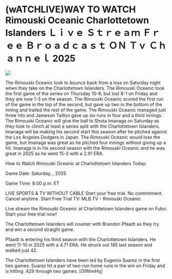 # (wATCHLIVE)WAY TO WATCH Rimouski Oceanic Charlottetown Islanders Ｌｉｖｅ Ｓｔｒｅａｍ Ｆｒｅｅ Ｂｒｏａｄｃａｓｔ ＯＮ Ｔｖ Ｃｈａｎｎｅｌ  2025  
  
  
[![](https://i.imgur.com/qSNzIqt.png)](https://movie.rssnews.media/KtWzWxSS.php)  
  
The Rimouski Oceanic look to bounce back from a loss on Saturday night when they take on the Charlottetown Islanders. The Rimouski Oceanic took the first game of the series on Thursday 10-6, but lost 8-1 on Friday and they are now 1-3 on the season. The Rimouski Oceanic scored the first run of the game in the top of the second, but gave up two in the bottom of the inning and trailed the rest of the game. The Rimouski Oceanic managed just three hits and Jameson Taillon gave up six runs in four and a third innings. The Rimouski Oceanic will give the ball to Shota Imanaga on Saturday as they look to clinch at least a series split with the Charlottetown Islanders. Imanaga will be making his second start this season after he pitched against the Los Angeles Dodgers in Japan. The Rimouski Oceanic would lose the game, but Imanaga was great as he pitched four innings without giving up a hit. Imanaga is in his second season with the Rimouski Oceanic and he was great in 2025 as he went 15-3 with a 2.91 ERA.

How to Watch Rimouski Oceanic at Charlottetown Islanders Today:

Game Date: Saturday, , 2025

Game Time: 8:00 p.m. ET

LIVE SPORTS & TV WITHOUT CABLE
Start your free trial. No commitment. Cancel anytime.
Start Free Trial
TV: MLB.TV – Rimouski Oceanic

Live stream the Rimouski Oceanic at Charlottetown Islanders game on Fubo: Start your free trial now!

The Charlottetown Islanders will counter with Brandon Pfaadt as they try and win a second straight game.

Pfaadt is entering his third season with the Charlottetown Islanders. He went 11-10 in 2025 with a 4.71 ERA. He struck out 185 last season and walked just 42.

The Charlottetown Islanders have been led by Eugenio Suarez in the first two games. Suarez hit a pair of two-run home runs in the win on Friday and is hitting .429 through two games. [GIWimHq]